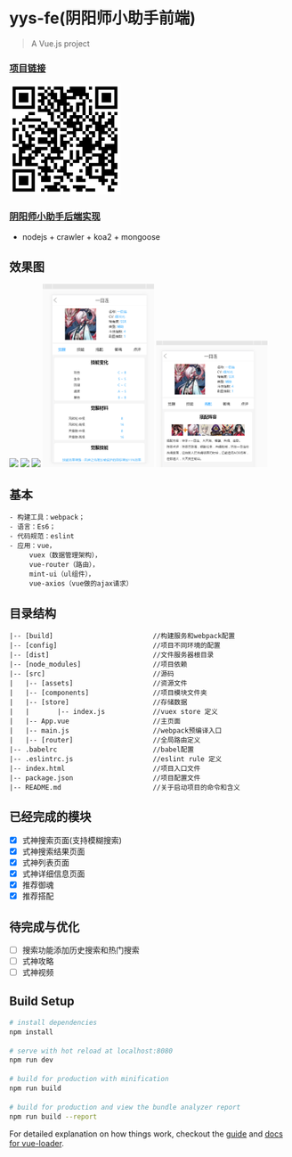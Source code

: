 # yys-fe(阴阳师小助手前端)

> A Vue.js project

### [项目链接](http://yys.suisuijiang.com/#/)

<img src="./src/assets/link.png" width="200" />

### [阴阳师小助手后端实现](https://github.com/funnycoderstar/yys-be)
- nodejs + crawler + koa2 + mongoose

## 效果图

<img src="./src/assets/search.png" width="200" />
<img src="./src/assets/searchResult.png" width="200" />
<img src="./src/assets/heroList.jpg" width="200" />
<img src="./src/assets/heroTab.png" width="200" />
<img src="./src/assets/herotabMatch.png" width="200" />

## 基本
    - 构建工具：webpack；
    - 语言：Es6；
    - 代码规范：eslint
    - 应用：vue，
         vuex（数据管理架构），
         vue-router（路由），
         mint-ui（ul组件），
         vue-axios（vue做的ajax请求）
## 目录结构

```
|-- [build]                         //构建服务和webpack配置
|-- [config]                        //项目不同环境的配置
|-- [dist]                          //文件服务器根目录  
|-- [node_modules]                  //项目依赖
|-- [src]                           //源码
|   |-- [assets]                    //资源文件
|   |-- [components]                //项目模块文件夹
|   |-- [store]                     //存储数据
|   |       |-- index.js            //vuex store 定义
|   |-- App.vue                     //主页面   
|   |-- main.js                     //webpack预编译入口
|   |-- [router]                    //全局路由定义
|-- .babelrc                        //babel配置
|-- .eslintrc.js                    //eslint rule 定义
|-- index.html                      //项目入口文件
|-- package.json                    //项目配置文件
|-- README.md                       //关于启动项目的命令和含义

```
## 已经完成的模块

- [x] 式神搜索页面(支持模糊搜索)
- [x] 式神搜索结果页面
- [x] 式神列表页面
- [x] 式神详细信息页面
- [X] 推荐御魂
- [X] 推荐搭配

## 待完成与优化

- [ ] 搜索功能添加历史搜索和热门搜索
- [ ] 式神攻略
- [ ] 式神视频

## Build Setup

``` bash
# install dependencies
npm install

# serve with hot reload at localhost:8080
npm run dev

# build for production with minification
npm run build

# build for production and view the bundle analyzer report
npm run build --report
```

For detailed explanation on how things work, checkout the [guide](http://vuejs-templates.github.io/webpack/) and [docs for vue-loader](http://vuejs.github.io/vue-loader).
